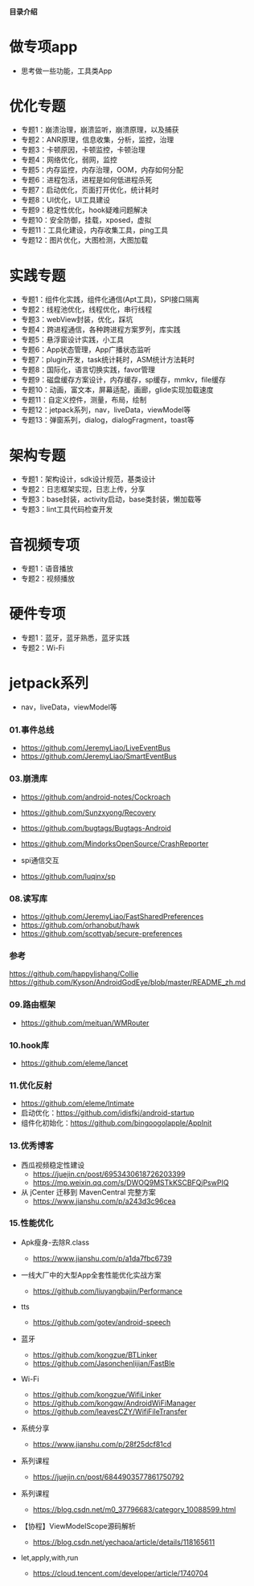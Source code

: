 #### 目录介绍

# 做专项app
- 思考做一些功能，工具类App


# 优化专题
- 专题1：崩溃治理，崩溃监听，崩溃原理，以及捕获
- 专题2：ANR原理，信息收集，分析，监控，治理
- 专题3：卡顿原因，卡顿监控，卡顿治理
- 专题4：网络优化，弱网，监控
- 专题5：内存监控，内存治理，OOM，内存如何分配
- 专题6：进程包活，进程是如何低进程杀死
- 专题7：启动优化，页面打开优化，统计耗时
- 专题8：UI优化，UI工具建设
- 专题9：稳定性优化，hook疑难问题解决
- 专题10：安全防御，挂载，xposed，虚拟
- 专题11：工具化建设，内存收集工具，ping工具
- 专题12：图片优化，大图检测，大图加载


# 实践专题
- 专题1：组件化实践，组件化通信(Apt工具)，SPI接口隔离
- 专题2：线程池优化，线程优化，串行线程
- 专题3：webView封装，优化，踩坑
- 专题4：跨进程通信，各种跨进程方案罗列，库实践
- 专题5：悬浮窗设计实践，小工具
- 专题6：App状态管理，App广播状态监听
- 专题7：plugin开发，task统计耗时，ASM统计方法耗时
- 专题8：国际化，语言切换实践，favor管理
- 专题9：磁盘缓存方案设计，内存缓存，sp缓存，mmkv，file缓存
- 专题10：动画，富文本，屏幕适配，画廊，glide实现加载速度
- 专题11：自定义控件，测量，布局，绘制
- 专题12：jetpack系列，nav，liveData，viewModel等
- 专题13：弹窗系列，dialog，dialogFragment，toast等



# 架构专题
- 专题1：架构设计，sdk设计规范，基类设计
- 专题2：日志框架实现，日志上传，分享
- 专题3：base封装，activity启动，base类封装，懒加载等
- 专题3：lint工具代码检查开发


# 音视频专项
- 专题1：语音播放
- 专题2：视频播放


# 硬件专项
- 专题1：蓝牙，蓝牙熟悉，蓝牙实践
- 专题2：Wi-Fi


# jetpack系列
- nav，liveData，viewModel等




### 01.事件总线
- https://github.com/JeremyLiao/LiveEventBus
- https://github.com/JeremyLiao/SmartEventBus


### 03.崩溃库
- https://github.com/android-notes/Cockroach
- https://github.com/Sunzxyong/Recovery
- https://github.com/bugtags/Bugtags-Android
- https://github.com/MindorksOpenSource/CrashReporter

- spi通信交互
- https://github.com/luqinx/sp


### 08.读写库
- https://github.com/JeremyLiao/FastSharedPreferences
- https://github.com/orhanobut/hawk
- https://github.com/scottyab/secure-preferences


### 参考
https://github.com/happylishang/Collie
https://github.com/Kyson/AndroidGodEye/blob/master/README_zh.md

### 09.路由框架
- https://github.com/meituan/WMRouter


### 10.hook库
- https://github.com/eleme/lancet


### 11.优化反射
- https://github.com/eleme/Intimate
- 启动优化：https://github.com/idisfkj/android-startup
- 组件化初始化：https://github.com/bingoogolapple/AppInit


### 13.优秀博客
- 西瓜视频稳定性建设
    - https://juejin.cn/post/6953430618726203399
    - https://mp.weixin.qq.com/s/DWOQ9MSTkKSCBFQjPswPIQ
- 从 jCenter 迁移到 MavenCentral 完整方案
    - https://www.jianshu.com/p/a243d3c96cea



### 15.性能优化
- Apk瘦身-去除R.class
    - https://www.jianshu.com/p/a1da7fbc6739


- 一线大厂中的大型App全套性能优化实战方案
    - https://github.com/liuyangbajin/Performance
- tts
    - https://github.com/gotev/android-speech
- 蓝牙
    - https://github.com/kongzue/BTLinker
    - https://github.com/Jasonchenlijian/FastBle
- Wi-Fi
    - https://github.com/kongzue/WifiLinker
    - https://github.com/kongqw/AndroidWiFiManager
    - https://github.com/leavesCZY/WifiFileTransfer
- 系统分享
    - https://www.jianshu.com/p/28f25dcf81cd



- 系列课程
    - https://juejin.cn/post/6844903577861750792
- 系列课程
    - https://blog.csdn.net/m0_37796683/category_10088599.html


- 【协程】ViewModelScope源码解析
    - https://blog.csdn.net/yechaoa/article/details/118165611
-  let,apply,with,run
    - https://cloud.tencent.com/developer/article/1740704



